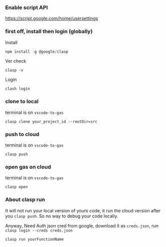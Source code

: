 ### Enable script API
https://script.google.com/home/usersettings


### first off, install then login (globally)

Install
```js
npm install -g @google/clasp
```

Ver check
```
clasp -v
```

Login
```
clash login
```

### clone to local
terminal is on `vscode-to-gas`

```
clasp clone your_project_id --rootDir=src
```

### push to cloud
terminal is on `vscode-to-gas`
```
clasp push
```

### open gas on cloud
terminal is on `vscode-to-gas`
```
clasp open
```

### About clasp run
It will not run your local version of yours code, it run the cloud version after you `clasp push`.
So no way to debug your code locally.

Anyway, Need Auth json cred from google, download it as `creds.json`, run `clasp login --creds creds.json`
```
clasp run yourFunctionName
```